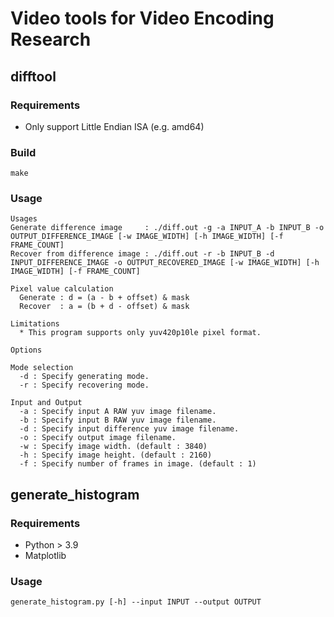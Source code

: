 # Video tools for Video Encoding Research

## difftool

### Requirements

* Only support Little Endian ISA (e.g. amd64)

### Build

```
make
```

### Usage

```
Usages
Generate difference image     : ./diff.out -g -a INPUT_A -b INPUT_B -o OUTPUT_DIFFERENCE_IMAGE [-w IMAGE_WIDTH] [-h IMAGE_WIDTH] [-f FRAME_COUNT]
Recover from difference image : ./diff.out -r -b INPUT_B -d INPUT_DIFFERENCE_IMAGE -o OUTPUT_RECOVERED_IMAGE [-w IMAGE_WIDTH] [-h IMAGE_WIDTH] [-f FRAME_COUNT]

Pixel value calculation
  Generate : d = (a - b + offset) & mask
  Recover  : a = (b + d - offset) & mask

Limitations
  * This program supports only yuv420p10le pixel format.

Options

Mode selection
  -d : Specify generating mode.
  -r : Specify recovering mode.

Input and Output
  -a : Specify input A RAW yuv image filename.
  -b : Specify input B RAW yuv image filename.
  -d : Specify input difference yuv image filename.
  -o : Specify output image filename.
  -w : Specify image width. (default : 3840)
  -h : Specify image height. (default : 2160)
  -f : Specify number of frames in image. (default : 1)
```

## generate_histogram

### Requirements

* Python > 3.9
* Matplotlib

### Usage

```
generate_histogram.py [-h] --input INPUT --output OUTPUT
```
